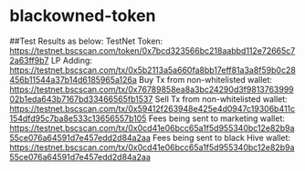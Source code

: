 # blackowned-token

##Test Results as below:
TestNet Token: https://testnet.bscscan.com/token/0x7bcd323566bc218aabbd112e72665c72a63ff9b7
LP Adding: https://testnet.bscscan.com/tx/0x5b2113a5a660fa8bb17eff81a3a8f59b0c28456b11544a37b14d6185965a126a
Buy Tx from non-whitelisted wallet: https://testnet.bscscan.com/tx/0x76789858ea8a3bc24290d3f981376399902b1eda643b7167bd33466565fb1537
Sell Tx from non-whitelisted wallet: https://testnet.bscscan.com/tx/0x59412f263948e425e4d0947c19306b411c154dfd95c7ba8e533c13656557b105
Fees being sent to marketing wallet: https://testnet.bscscan.com/tx/0x0cd41e06bcc65a1f5d955340bc12e82b9a55ce076a64591d7e457edd2d84a2aa
Fees being sent to black Hive wallet: https://testnet.bscscan.com/tx/0x0cd41e06bcc65a1f5d955340bc12e82b9a55ce076a64591d7e457edd2d84a2aa
